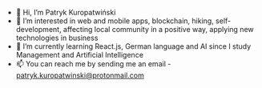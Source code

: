 - 👋 Hi, I’m Patryk Kuropatwiński
- 👀 I’m interested in web and mobile apps, blockchain,  hiking, self-development, affecting local community in a positive way, applying new technologies in business
- 🌱 I’m currently learning React.js, German language and AI since I study Management and Artificial Intelligence
- 📫 You can reach me by sending me an email - patryk.kuropatwinski@protonmail.com

<!---
Patryk1406/Patryk1406 is a ✨ special ✨ repository because its `README.md` (this file) appears on your GitHub profile.
You can click the Preview link to take a look at your changes.
--->
